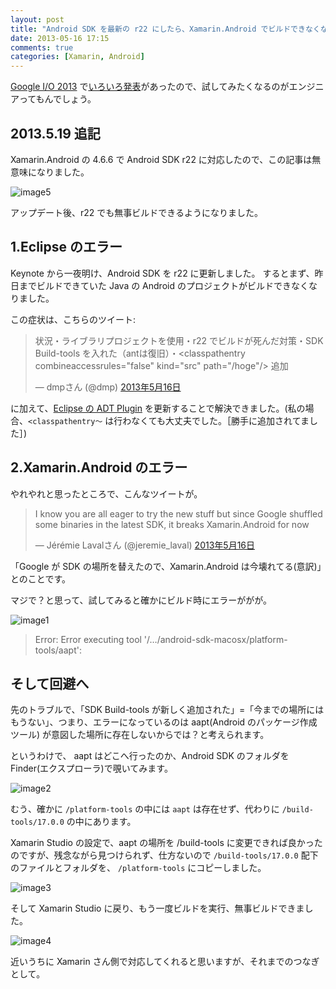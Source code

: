 ```yaml
---
layout: post
title: "Android SDK を最新の r22 にしたら、Xamarin.Android でビルドできなくなった件"
date: 2013-05-16 17:15
comments: true
categories: [Xamarin, Android]
---
```

[Google I/O 2013](https://developers.google.com/events/io/) で[いろいろ発表](http://japanese.engadget.com/2013/05/15/google-i-o-2013/)があったので、試してみたくなるのがエンジニアってもんでしょう。
<!--more-->

## 2013.5.19 追記
Xamarin.Android の 4.6.6 で Android SDK r22 に対応したので、この記事は無意味になりました。

![image5](http://blog.amay077.net/assets/images/posts/xamarin_android_fail_build_on_latest_android_sdk5.png)

アップデート後、r22 でも無事ビルドできるようになりました。

## 1.Eclipse のエラー

Keynote から一夜明け、Android SDK を r22 に更新しました。
するとまず、昨日までビルドできていた Java の Android のプロジェクトがビルドできなくなりました。

この症状は、こちらのツイート:

<blockquote class="twitter-tweet" lang="ja"><p>状況・ライブラリプロジェクトを使用・r22 でビルドが死んだ対策・SDK Build-tools を入れた（antは復旧）・&lt;classpathentry combineaccessrules="false" kind="src" path="/hoge"/&gt; 追加</p>&mdash; dmpさん (@dmp) <a href="https://twitter.com/dmp/status/334839819781955586">2013年5月16日</a></blockquote>
<script async src="//platform.twitter.com/widgets.js" charset="utf-8"></script>

に加えて、[Eclipse の ADT Plugin](http://developer.android.com/sdk/installing/installing-adt.html) を更新することで解決できました。(私の場合、``<classpathentry〜`` は行わなくても大丈夫でした。［勝手に追加されてました］)

## 2.Xamarin.Android のエラー

やれやれと思ったところで、こんなツイートが。

<blockquote class="twitter-tweet" lang="ja"><p>I know you are all eager to try the new stuff but since Google shuffled some binaries in the latest SDK, it breaks Xamarin.Android for now</p>&mdash; Jérémie Lavalさん (@jeremie_laval) <a href="https://twitter.com/jeremie_laval/status/334879715611529217">2013年5月16日</a></blockquote>
<script async src="//platform.twitter.com/widgets.js" charset="utf-8"></script>

「Google が SDK の場所を替えたので、Xamarin.Android は今壊れてる(意訳)」とのことです。

マジで？と思って、試してみると確かにビルド時にエラーががが。

![image1](http://blog.amay077.net/assets/images/posts/xamarin_android_fail_build_on_latest_android_sdk1.png)

> Error: Error executing tool '/…/android-sdk-macosx/platform-tools/aapt': 

## そして回避へ

先のトラブルで、「SDK Build-tools が新しく追加された」=「今までの場所にはもうない」、つまり、エラーになっているのは aapt(Android のパッケージ作成ツール) が意図した場所に存在しないからでは？と考えられます。

というわけで、 aapt はどこへ行ったのか、Android SDK のフォルダを Finder(エクスプローラ)で覗いてみます。

![image2](http://blog.amay077.net/assets/images/posts/xamarin_android_fail_build_on_latest_android_sdk2.png)

むう、確かに ``/platform-tools`` の中には ``aapt`` は存在せず、代わりに ``/build-tools/17.0.0`` の中にあります。

Xamarin Studio の設定で、aapt の場所を /build-tools に変更できれば良かったのですが、残念ながら見つけられず、仕方ないので ``/build-tools/17.0.0`` 配下のファイルとフォルダを、 ``/platform-tools`` にコピーしました。

![image3](http://blog.amay077.net/assets/images/posts/xamarin_android_fail_build_on_latest_android_sdk3.png)

そして Xamarin Studio に戻り、もう一度ビルドを実行、無事ビルドできました。

![image4](http://blog.amay077.net/assets/images/posts/xamarin_android_fail_build_on_latest_android_sdk4.png)

近いうちに Xamarin さん側で対応してくれると思いますが、それまでのつなぎとして。
